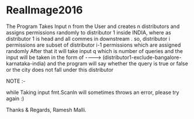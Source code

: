 # RealImage2016


The Program Takes Input n from the User and creates n distributors and assigns permissions randomly to distributor 1 inside INDIA, where as distributor 1 is head and all commes in downstream . 
so, distributor i permissions are subset of distributor i-1 permissions which are assigned randomly
After that it will take input q which is number of queries and the input will be taken in the form of ----> (distributor1-exclude-bangalore-karnataka-india) and the program will say whether the query is true or
false or the city does not fall under this distributor



NOTE :- 

while Taking input fmt.Scanln will sometimes throws an error, please try again :)


Thanks & Regards,
Ramesh Malli.

